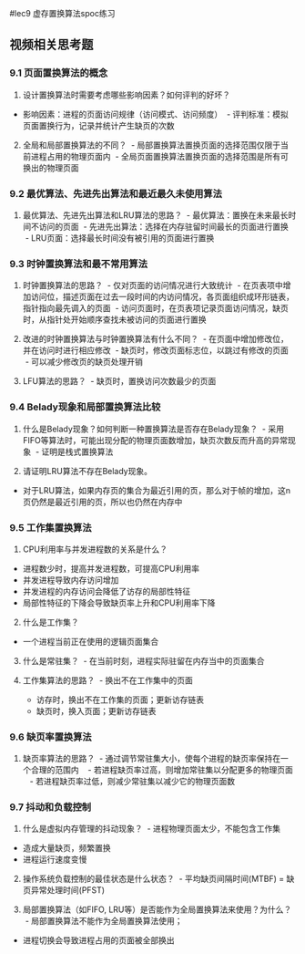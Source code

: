 #lec9 虚存置换算法spoc练习

## 视频相关思考题

### 9.1 页面置换算法的概念

1. 设计置换算法时需要考虑哪些影响因素？如何评判的好坏？
  - 影响因素：进程的页面访问规律（访问模式、访问频度）
  - 评判标准：模拟页面置换行为，记录并统计产生缺页的次数

2. 全局和局部置换算法的不同？
  - 局部置换算法置换页面的选择范围仅限于当前进程占用的物理页面内
  - 全局页面置换算法置换页面的选择范围是所有可换出的物理页面

### 9.2 最优算法、先进先出算法和最近最久未使用算法

1. 最优算法、先进先出算法和LRU算法的思路？
  - 最优算法：置换在未来最长时间不访问的页面
  - 先进先出算法：选择在内存驻留时间最长的页面进行置换
  - LRU页面：选择最长时间没有被引用的页面进行置换

### 9.3 时钟置换算法和最不常用算法

1. 时钟置换算法的思路？
  - 仅对页面的访问情况进行大致统计
  - 在页表项中增加访问位，描述页面在过去一段时间的内访问情况，各页面组织成环形链表，指针指向最先调入的页面
  - 访问页面时，在页表项记录页面访问情况，缺页时，从指针处开始顺序查找未被访问的页面进行置换


2. 改进的时钟置换算法与时钟置换算法有什么不同？
  - 在页面中增加修改位，并在访问时进行相应修改
  - 缺页时，修改页面标志位，以跳过有修改的页面
  - 可以减少修改页的缺页处理开销

3. LFU算法的思路？
  - 缺页时，置换访问次数最少的页面


### 9.4 Belady现象和局部置换算法比较

1. 什么是Belady现象？如何判断一种置换算法是否存在Belady现象？
  - 采用FIFO等算法时，可能出现分配的物理页面数增加，缺页次数反而升高的异常现象
  - 证明是栈式置换算法

2. 请证明LRU算法不存在Belady现象。
  - 对于LRU算法，如果内存页的集合为最近引用的页，那么对于帧的增加，这n页仍然是最近引用的页，所以也仍然在内存中

### 9.5 工作集置换算法

1. CPU利用率与并发进程数的关系是什么？
  - 进程数少时，提高并发进程数，可提高CPU利用率
  - 并发进程导致内存访问增加
  - 并发进程的内存访问会降低了访存的局部性特征
  - 局部性特征的下降会导致缺页率上升和CPU利用率下降

2. 什么是工作集？
  - 一个进程当前正在使用的逻辑页面集合

3. 什么是常驻集？
  - 在当前时刻，进程实际驻留在内存当中的页面集合

4. 工作集算法的思路？
  - 换出不在工作集中的页面
    - 访存时，换出不在工作集的页面；更新访存链表
    - 缺页时，换入页面；更新访存链表


### 9.6 缺页率置换算法

1. 缺页率算法的思路？
  - 通过调节常驻集大小，使每个进程的缺页率保持在一个合理的范围内
    - 若进程缺页率过高，则增加常驻集以分配更多的物理页面
    - 若进程缺页率过低，则减少常驻集以减少它的物理页面数

### 9.7 抖动和负载控制

1. 什么是虚拟内存管理的抖动现象？
  - 进程物理页面太少，不能包含工作集
  - 造成大量缺页，频繁置换
  - 进程运行速度变慢


2. 操作系统负载控制的最佳状态是什么状态？
  - 平均缺页间隔时间(MTBF) = 缺页异常处理时间(PFST)

3. 局部置换算法（如FIFO, LRU等）是否能作为全局置换算法来使用？为什么？
  - 局部置换算法不能作为全局置换算法使用；
  - 进程切换会导致进程占用的页面被全部换出
